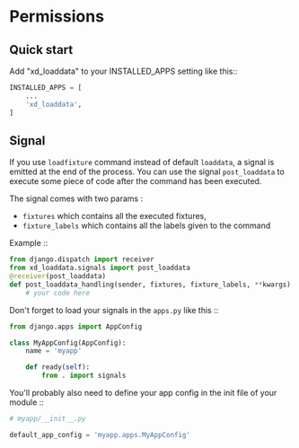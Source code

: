 Permissions
=====

Quick start
-----------

Add "xd_loaddata" to your INSTALLED_APPS setting like this::

```python
INSTALLED_APPS = [
    ...
    'xd_loaddata',
]
```

Signal
-----------

If you use `loadfixture` command instead of default `loaddata`, a signal is emitted at the end of the process.
You can use the signal `post_loaddata` to execute some piece of code after the command has been executed.

The signal comes with two params :

- `fixtures` which contains all the executed fixtures,
- `fixture_labels` which contains all the labels given to the command


Example ::

```python
from django.dispatch import receiver
from xd_loaddata.signals import post_loaddata
@receiver(post_loaddata)
def post_loaddata_handling(sender, fixtures, fixture_labels, **kwargs):
    # your code here
```

Don't forget to load your signals in the `apps.py` like this ::

```python
from django.apps import AppConfig

class MyAppConfig(AppConfig):
    name = 'myapp'

    def ready(self):
        from . import signals
```

You'll probably also need to define your app config in the init file of your module ::

```python
# myapp/__init__.py

default_app_config = 'myapp.apps.MyAppConfig'
```
